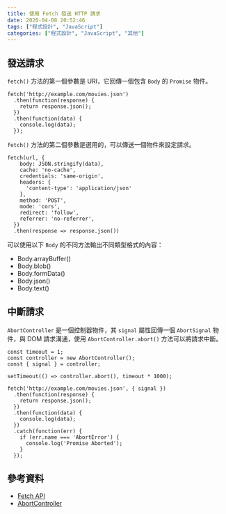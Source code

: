 ```yaml
---
title: 使用 Fetch 發送 HTTP 請求
date: 2020-04-08 20:52:46
tags: ["程式設計", "JavaScript"]
categories: ["程式設計", "JavaScript", "其他"]
---
```


## 發送請求

`fetch()` 方法的第一個參數是 URI，它回傳一個包含 `Body` 的 `Promise` 物件。

```JS
fetch('http://example.com/movies.json')
  .then(function(response) {
    return response.json();
  })
  .then(function(data) {
    console.log(data);
  });
```

`fetch()` 方法的第二個參數是選用的，可以傳送一個物件來設定請求。

```JS
fetch(url, {
    body: JSON.stringify(data),
    cache: 'no-cache',
    credentials: 'same-origin',
    headers: {
      'content-type': 'application/json'
    },
    method: 'POST',
    mode: 'cors',
    redirect: 'follow',
    referrer: 'no-referrer',
  })
  .then(response => response.json())
```

可以使用以下 `Body` 的不同方法輸出不同類型格式的內容：

- Body.arrayBuffer()
- Body.blob()
- Body.formData()
- Body.json()
- Body.text()

## 中斷請求

`AbortController` 是一個控制器物件，其 `signal` 屬性回傳一個 `AbortSignal` 物件，與 DOM 請求溝通，使用 `AbortController.abort()` 方法可以將請求中斷。

```JS
const timeout = 1;
const controller = new AbortController();
const { signal } = controller;

setTimeout(() => controller.abort(), timeout * 1000);

fetch('http://example.com/movies.json', { signal })
  .then(function(response) {
    return response.json();
  })
  .then(function(data) {
    console.log(data);
  })
  .catch(function(err) {
    if (err.name === 'AbortError') {
      console.log('Promise Aborted');
    }
  });
```

## 參考資料

- [Fetch API](https://developer.mozilla.org/zh-TW/docs/Web/API/Fetch_API)
- [AbortController](https://developer.mozilla.org/zh-TW/docs/Web/API/AbortController)
